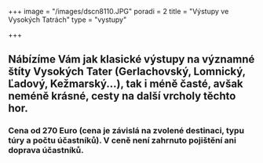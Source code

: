 +++
image = "/images/dscn8110.JPG"
poradi = 2
title = "Výstupy ve Vysokých Tatrách"
type = "vystupy"

+++
## **Nábízíme Vám jak klasické výstupy na významné štíty Vysokých Tater (Gerlachovský, Lomnický, Ľadový, Kežmarský...), tak i méně časté, avšak neméně krásné, cesty na další vrcholy těchto hor.**

###  Cena od 270 Euro (cena je závislá na zvolené destinaci, typu túry a počtu účastníků). V ceně není zahrnuto pojištění ani doprava účastníků.
